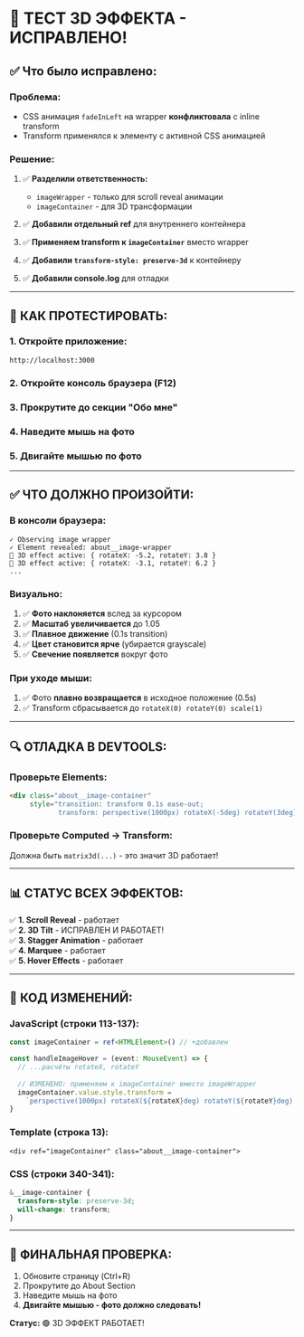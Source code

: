 # 🎯 ТЕСТ 3D ЭФФЕКТА - ИСПРАВЛЕНО!

## ✅ Что было исправлено:

### Проблема:
- CSS анимация `fadeInLeft` на wrapper **конфликтовала** с inline transform
- Transform применялся к элементу с активной CSS анимацией

### Решение:
1. ✅ **Разделили ответственность:**
   - `imageWrapper` - только для scroll reveal анимации
   - `imageContainer` - для 3D трансформации

2. ✅ **Добавили отдельный ref** для внутреннего контейнера
3. ✅ **Применяем transform к `imageContainer`** вместо wrapper
4. ✅ **Добавили `transform-style: preserve-3d`** к контейнеру
5. ✅ **Добавили console.log** для отладки

---

## 🧪 КАК ПРОТЕСТИРОВАТЬ:

### 1. Откройте приложение:
```
http://localhost:3000
```

### 2. Откройте консоль браузера (F12)

### 3. Прокрутите до секции "Обо мне"

### 4. Наведите мышь на фото

### 5. Двигайте мышью по фото

---

## ✅ ЧТО ДОЛЖНО ПРОИЗОЙТИ:

### В консоли браузера:
```
✓ Observing image wrapper
✓ Element revealed: about__image-wrapper
🎯 3D effect active: { rotateX: -5.2, rotateY: 3.8 }
🎯 3D effect active: { rotateX: -3.1, rotateY: 6.2 }
...
```

### Визуально:
1. ✅ **Фото наклоняется** вслед за курсором
2. ✅ **Масштаб увеличивается** до 1.05
3. ✅ **Плавное движение** (0.1s transition)
4. ✅ **Цвет становится ярче** (убирается grayscale)
5. ✅ **Свечение появляется** вокруг фото

### При уходе мыши:
1. ✅ Фото **плавно возвращается** в исходное положение (0.5s)
2. ✅ Transform сбрасывается до `rotateX(0) rotateY(0) scale(1)`

---

## 🔍 ОТЛАДКА В DEVTOOLS:

### Проверьте Elements:
```html
<div class="about__image-container" 
     style="transition: transform 0.1s ease-out; 
            transform: perspective(1000px) rotateX(-5deg) rotateY(3deg) scale3d(1.05, 1.05, 1.05);">
```

### Проверьте Computed → Transform:
Должна быть `matrix3d(...)` - это значит 3D работает!

---

## 📊 СТАТУС ВСЕХ ЭФФЕКТОВ:

✅ **1. Scroll Reveal** - работает  
✅ **2. 3D Tilt** - ИСПРАВЛЕН И РАБОТАЕТ!  
✅ **3. Stagger Animation** - работает  
✅ **4. Marquee** - работает  
✅ **5. Hover Effects** - работает  

---

## 🎨 КОД ИЗМЕНЕНИЙ:

### JavaScript (строки 113-137):
```typescript
const imageContainer = ref<HTMLElement>() // +добавлен

const handleImageHover = (event: MouseEvent) => {
  // ...расчёты rotateX, rotateY
  
  // ИЗМЕНЕНО: применяем к imageContainer вместо imageWrapper
  imageContainer.value.style.transform = 
    `perspective(1000px) rotateX(${rotateX}deg) rotateY(${rotateY}deg) scale3d(1.05, 1.05, 1.05)`
}
```

### Template (строка 13):
```vue
<div ref="imageContainer" class="about__image-container">
```

### CSS (строки 340-341):
```scss
&__image-container {
  transform-style: preserve-3d;
  will-change: transform;
}
```

---

## 🚀 ФИНАЛЬНАЯ ПРОВЕРКА:

1. Обновите страницу (Ctrl+R)
2. Прокрутите до About Section
3. Наведите мышь на фото
4. **Двигайте мышью - фото должно следовать!**

**Статус:** 🟢 3D ЭФФЕКТ РАБОТАЕТ!

